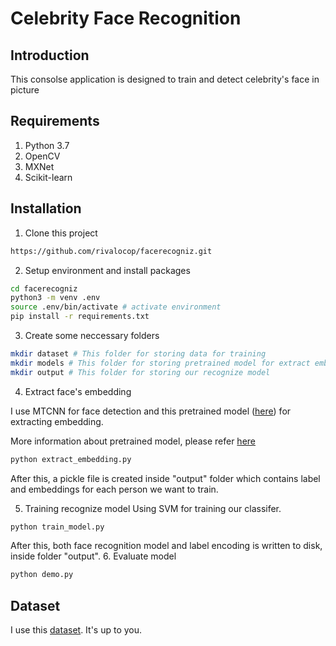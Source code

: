 # Celebrity Face Recognition

## Introduction

This consolse application is designed to train and detect celebrity's face in picture

## Requirements

1. Python 3.7
2. OpenCV
3. MXNet
4. Scikit-learn

## Installation

1. Clone this project

```bash
https://github.com/rivalocop/facerecogniz.git
```

2. Setup environment and install packages

```bash
cd facerecogniz
python3 -m venv .env
source .env/bin/activate # activate environment
pip install -r requirements.txt
```

3. Create some neccessary folders

```bash
mkdir dataset # This folder for storing data for training
mkdir models # This folder for storing pretrained model for extract embedding
mkdir output # This folder for storing our recognize model
```

4. Extract face's embedding

I use MTCNN for face detection and this pretrained model ([here](https://www.dropbox.com/s/tj96fsm6t6rq8ye/model-r100-arcface-ms1m-refine-v2.zip?dl=0)) for extracting embedding.

More information about pretrained model, please refer [here](https://github.com/deepinsight/insightface)

```bash
python extract_embedding.py
```

After this, a pickle file is created inside "output" folder which contains label and embeddings for each person we want to train.

5. Training recognize model
   Using SVM for training our classifer.

```bash
python train_model.py
```

After this, both face recognition model and label encoding is written to disk, inside folder "output". 6. Evaluate model

```bash
python demo.py
```

## Dataset

I use this [dataset](https://github.com/prateekmehta59/Celebrity-Face-Recognition-Dataset). It's up to you.

